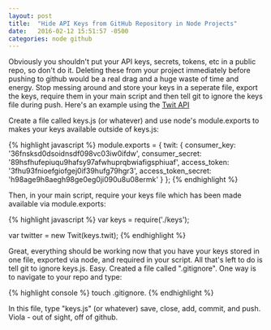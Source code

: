 ```yaml
---
layout: post
title:  "Hide API Keys from GitHub Repository in Node Projects"
date:   2016-02-12 15:51:57 -0500
categories: node github 
---
```


Obviously you shouldn't put your API keys, secrets, tokens, etc in a public repo, so don't do it.  Deleting these from your project immediately before pushing to github would be a real drag and a huge waste of time and energy. Stop messing around and store your keys in a seperate file, export the keys, require them in your main script and then tell git to ignore the keys file during push.  Here's an example using the [Twit API](https://github.com/ttezel/twit)

Create a file called keys.js (or whatever) and use node's module.exports to makes your keys available outside of keys.js:

{% highlight javascript %}
module.exports = {
	twit: {
		consumer_key: '36fnsksd0dsoidnsdf098vc03iw0ifdw',
	    consumer_secret: '89hsfhufepiuqu9hafsy97afwhuprqbwiafigsphiuaf',
	    access_token: '3fhu93fnioefgiofgej0if39hufg79hgr3',
	    access_token_secret: 'h98age9h8aegh98ge0eg0ji090u8u08ermk'
	}
};
{% endhighlight %}

Then, in your main script, require your keys file which has been made available via module.exports:

{% highlight javascript %}
var keys = require('./keys');

var twitter = new Twit(keys.twit);
{% endhighlight %}

Great, everything should be working now that you have your keys stored in one file, exported via node, and required in your script.  All that's left to do is tell git to ignore keys.js.  Easy.  Created a file called ".gitignore".  One way is to navigate to your repo and type:
	
{% highlight console %}
touch .gitignore.
{% endhighlight %}

In this file, type "keys.js" (or whatever) save, close, add, commit, and push.  Viola - out of sight, off of github.



